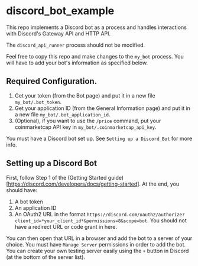 # discord_bot_example

This repo implements a Discord bot as a process and handles interactions with Discord's Gateway API and HTTP API.

The `discord_api_runner` process should not be modified.

Feel free to copy this repo and make changes to the `my_bot` process. You will have to add your bot's information as specified below.

## Required Configuration.

1. Get your token (from the Bot page) and put it in a new file `my_bot/.bot_token`.
2. Get your application ID (from the General Information page) and put it in a new file `my_bot/.bot_application_id`.
3. (Optional), if you want to use the `/price` command, put your coinmarketcap API key in `my_bot/.coinmarketcap_api_key`.

You must have a Discord bot set up. See `Setting up a Discord Bot` for more info.

## Setting up a Discord Bot

First, follow Step 1 of the (Getting Started guide)[https://discord.com/developers/docs/getting-started].
At the end, you should have:
1. A bot token
2. An application ID
3. An OAuth2 URL in the format `https://discord.com/oauth2/authorize?client_id=*your_client_id*&permissions=8&scope=bot`. You should not have a redirect URL or code grant in here.

You can then open that URL in a browser and add the bot to a server of your choice.
You must have `Manage Server` permissions in order to add the bot.
You can create your own testing server easily using the `+` button in Discord (at the bottom of the server list).
